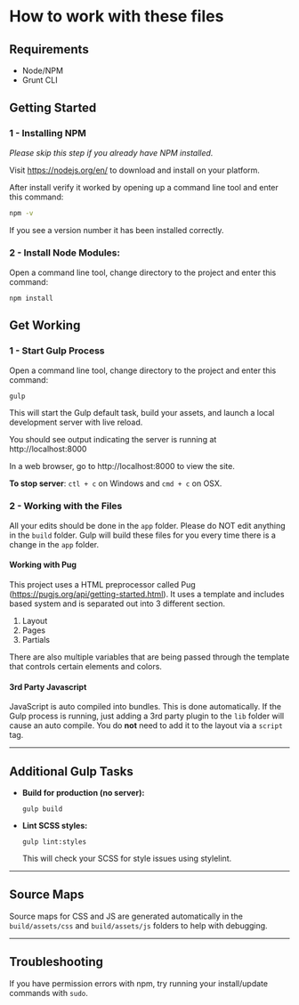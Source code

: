 # How to work with these files

## Requirements

* Node/NPM
* Grunt CLI

## Getting Started
### 1 - Installing NPM

*Please skip this step if you already have NPM installed.*

Visit https://nodejs.org/en/ to download and install on your platform.

After install verify it worked by opening up a command line tool and enter this command:

```bash
npm -v
```

If you see a version number it has been installed correctly.

### 2 - Install Node Modules:

Open a command line tool, change directory to the project and enter this command:

```
npm install
```

## Get Working
### 1 - Start Gulp Process

Open a command line tool, change directory to the project and enter this command:

```
gulp
```

This will start the Gulp default task, build your assets, and launch a local development server with live reload.

You should see output indicating the server is running at http://localhost:8000

In a web browser, go to http://localhost:8000 to view the site.

**To stop server**: `ctl + c` on Windows and `cmd + c` on OSX. 

### 2 - Working with the Files

All your edits should be done in the `app` folder. Please do NOT edit anything in the `build` folder. Gulp will build these files for you every time there is a change in the `app` folder.

#### Working with Pug

This project uses a HTML preprocessor called Pug (https://pugjs.org/api/getting-started.html). It uses a template and includes based system and is separated out into 3 different section.

1. Layout
2. Pages
3. Partials

There are also multiple variables that are being passed through the template that controls certain elements and colors.

#### 3rd Party Javascript
JavaScript is auto compiled into bundles. This is done automatically. If the Gulp process is running, just adding a 3rd party plugin to the `lib` folder will cause an auto compile. You do **not** need to add it to the layout via a `script` tag.

---

## Additional Gulp Tasks

- **Build for production (no server):**
	```
	gulp build
	```

- **Lint SCSS styles:**
	```
	gulp lint:styles
	```
	This will check your SCSS for style issues using stylelint.

---

## Source Maps

Source maps for CSS and JS are generated automatically in the `build/assets/css` and `build/assets/js` folders to help with debugging.

---

## Troubleshooting

If you have permission errors with npm, try running your install/update commands with `sudo`.

